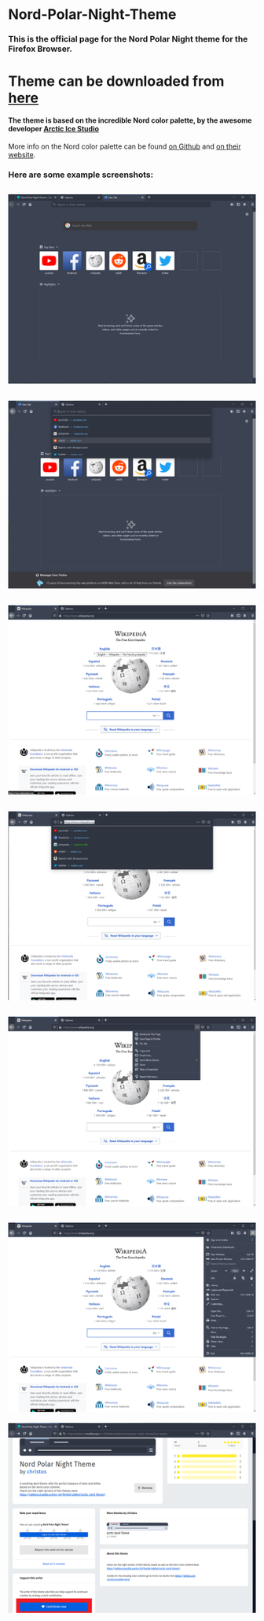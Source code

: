 # Nord-Polar-Night-Theme

### This is the official page for the Nord Polar Night theme for the Firefox Browser.

# Theme can be downloaded from [here](https://addons.mozilla.org/en-US/firefox/addon/nord-polar-night-theme/)

#### The theme is based on the incredible Nord color palette, by the awesome developer [Arctic Ice Studio](https://github.com/arcticicestudio)
More info on the Nord color palette can be found [on Github](https://github.com/arcticicestudio/nord) and [on their website](https://www.nordtheme.com/). 

### Here are some example screenshots:


![](https://github.com/ChristosBouronikos/Nord-Polar-Night-Theme/blob/master/Readme%20Images/1.png)
---

![](https://github.com/ChristosBouronikos/Nord-Polar-Night-Theme/blob/master/Readme%20Images/2.png)
---

![](https://github.com/ChristosBouronikos/Nord-Polar-Night-Theme/blob/master/Readme%20Images/3.png)
---

![](https://github.com/ChristosBouronikos/Nord-Polar-Night-Theme/blob/master/Readme%20Images/4.png)
---

![](https://github.com/ChristosBouronikos/Nord-Polar-Night-Theme/blob/master/Readme%20Images/5.png)
---

![](https://github.com/ChristosBouronikos/Nord-Polar-Night-Theme/blob/master/Readme%20Images/6.png)
---

![](https://github.com/ChristosBouronikos/Nord-Polar-Night-Theme/blob/master/Readme%20Images/7.png)
